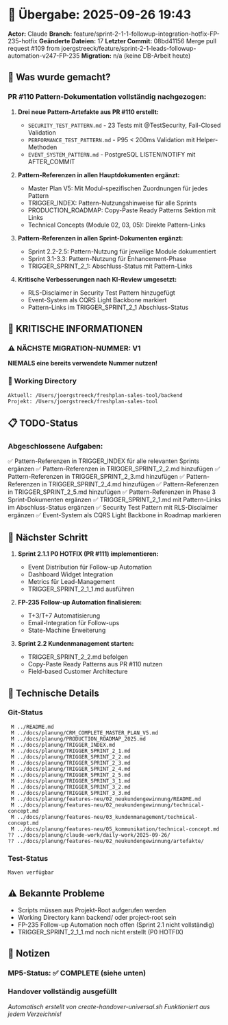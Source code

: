 # 🤝 Übergabe: 2025-09-26 19:43
**Actor:** Claude
**Branch:** feature/sprint-2-1-1-followup-integration-hotfix-FP-235-hotfix
**Geänderte Dateien:** 17
**Letzter Commit:** 08bd41156 Merge pull request #109 from joergstreeck/feature/sprint-2-1-leads-followup-automation-v247-FP-235
**Migration:** n/a (keine DB-Arbeit heute)

## 📝 Was wurde gemacht?

### PR #110 Pattern-Dokumentation vollständig nachgezogen:

1. **Drei neue Pattern-Artefakte aus PR #110 erstellt:**
   - `SECURITY_TEST_PATTERN.md` - 23 Tests mit @TestSecurity, Fail-Closed Validation
   - `PERFORMANCE_TEST_PATTERN.md` - P95 < 200ms Validation mit Helper-Methoden
   - `EVENT_SYSTEM_PATTERN.md` - PostgreSQL LISTEN/NOTIFY mit AFTER_COMMIT

2. **Pattern-Referenzen in allen Hauptdokumenten ergänzt:**
   - Master Plan V5: Mit Modul-spezifischen Zuordnungen für jedes Pattern
   - TRIGGER_INDEX: Pattern-Nutzungshinweise für alle Sprints
   - PRODUCTION_ROADMAP: Copy-Paste Ready Patterns Sektion mit Links
   - Technical Concepts (Module 02, 03, 05): Direkte Pattern-Links

3. **Pattern-Referenzen in allen Sprint-Dokumenten ergänzt:**
   - Sprint 2.2-2.5: Pattern-Nutzung für jeweilige Module dokumentiert
   - Sprint 3.1-3.3: Pattern-Nutzung für Enhancement-Phase
   - TRIGGER_SPRINT_2_1: Abschluss-Status mit Pattern-Links

4. **Kritische Verbesserungen nach KI-Review umgesetzt:**
   - RLS-Disclaimer in Security Test Pattern hinzugefügt
   - Event-System als CQRS Light Backbone markiert
   - Pattern-Links im TRIGGER_SPRINT_2_1 Abschluss-Status

## 🚨 KRITISCHE INFORMATIONEN

### ⚠️ NÄCHSTE MIGRATION-NUMMER: V1
**NIEMALS eine bereits verwendete Nummer nutzen!**

### 📍 Working Directory
```
Aktuell: /Users/joergstreeck/freshplan-sales-tool/backend
Projekt: /Users/joergstreeck/freshplan-sales-tool
```

## 📋 TODO-Status

### Abgeschlossene Aufgaben:
✅ Pattern-Referenzen in TRIGGER_INDEX für alle relevanten Sprints ergänzen
✅ Pattern-Referenzen in TRIGGER_SPRINT_2_2.md hinzufügen
✅ Pattern-Referenzen in TRIGGER_SPRINT_2_3.md hinzufügen
✅ Pattern-Referenzen in TRIGGER_SPRINT_2_4.md hinzufügen
✅ Pattern-Referenzen in TRIGGER_SPRINT_2_5.md hinzufügen
✅ Pattern-Referenzen in Phase 3 Sprint-Dokumenten ergänzen
✅ TRIGGER_SPRINT_2_1.md mit Pattern-Links im Abschluss-Status ergänzen
✅ Security Test Pattern mit RLS-Disclaimer ergänzen
✅ Event-System als CQRS Light Backbone in Roadmap markieren

## 🎯 Nächster Schritt

1. **Sprint 2.1.1 P0 HOTFIX (PR #111) implementieren:**
   - Event Distribution für Follow-up Automation
   - Dashboard Widget Integration
   - Metrics für Lead-Management
   - TRIGGER_SPRINT_2_1_1.md ausführen

2. **FP-235 Follow-up Automation finalisieren:**
   - T+3/T+7 Automatisierung
   - Email-Integration für Follow-ups
   - State-Machine Erweiterung

3. **Sprint 2.2 Kundenmanagement starten:**
   - TRIGGER_SPRINT_2_2.md befolgen
   - Copy-Paste Ready Patterns aus PR #110 nutzen
   - Field-based Customer Architecture

## 🔧 Technische Details

### Git-Status
```
 M ../README.md
 M ../docs/planung/CRM_COMPLETE_MASTER_PLAN_V5.md
 M ../docs/planung/PRODUCTION_ROADMAP_2025.md
 M ../docs/planung/TRIGGER_INDEX.md
 M ../docs/planung/TRIGGER_SPRINT_2_1.md
 M ../docs/planung/TRIGGER_SPRINT_2_2.md
 M ../docs/planung/TRIGGER_SPRINT_2_3.md
 M ../docs/planung/TRIGGER_SPRINT_2_4.md
 M ../docs/planung/TRIGGER_SPRINT_2_5.md
 M ../docs/planung/TRIGGER_SPRINT_3_1.md
 M ../docs/planung/TRIGGER_SPRINT_3_2.md
 M ../docs/planung/TRIGGER_SPRINT_3_3.md
 M ../docs/planung/features-neu/02_neukundengewinnung/README.md
 M ../docs/planung/features-neu/02_neukundengewinnung/technical-concept.md
 M ../docs/planung/features-neu/03_kundenmanagement/technical-concept.md
 M ../docs/planung/features-neu/05_kommunikation/technical-concept.md
?? ../docs/planung/claude-work/daily-work/2025-09-26/
?? ../docs/planung/features-neu/02_neukundengewinnung/artefakte/
```

### Test-Status
```
Maven verfügbar
```

## ⚠️ Bekannte Probleme

- Scripts müssen aus Projekt-Root aufgerufen werden
- Working Directory kann backend/ oder project-root sein
- FP-235 Follow-up Automation noch offen (Sprint 2.1 nicht vollständig)
- TRIGGER_SPRINT_2_1_1.md noch nicht erstellt (P0 HOTFIX)

## 📝 Notizen

### MP5-Status: ✅ COMPLETE (siehe unten)
### Handover vollständig ausgefüllt

_Automatisch erstellt von create-handover-universal.sh_
_Funktioniert aus jedem Verzeichnis!_
